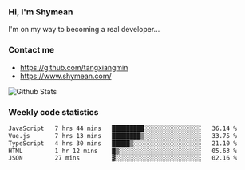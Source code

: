 ### Hi, I'm Shymean

I'm on my way to becoming a real developer...

### Contact me

- <https://github.com/tangxiangmin>
- <https://www.shymean.com/>

![Github Stats](https://github-readme-stats.vercel.app/api?username=tangxiangmin&show_icons=true&theme=dark)


###  Weekly code statistics

<!--START_SECTION:waka-->

```txt
JavaScript   7 hrs 44 mins   █████████░░░░░░░░░░░░░░░░   36.14 %
Vue.js       7 hrs 13 mins   ████████▒░░░░░░░░░░░░░░░░   33.75 %
TypeScript   4 hrs 30 mins   █████▒░░░░░░░░░░░░░░░░░░░   21.10 %
HTML         1 hr 12 mins    █▒░░░░░░░░░░░░░░░░░░░░░░░   05.63 %
JSON         27 mins         ▓░░░░░░░░░░░░░░░░░░░░░░░░   02.16 %
```

<!--END_SECTION:waka-->